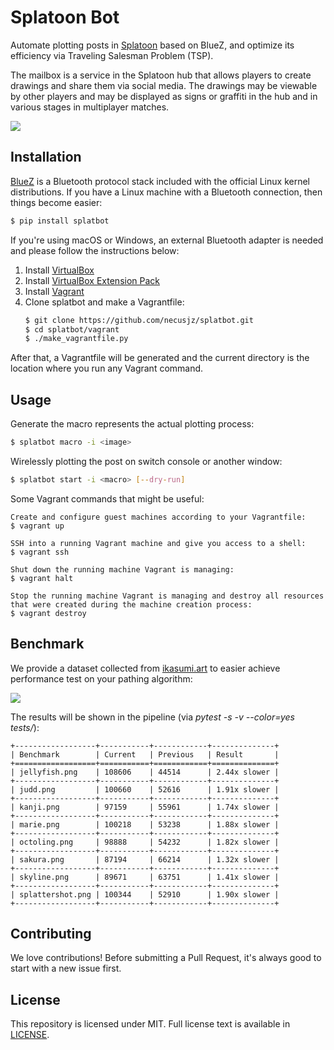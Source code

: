# Splatoon Bot
Automate plotting posts in [Splatoon](https://splatoonwiki.org/wiki/Splatoon) based on BlueZ, and optimize its efficiency via Traveling Salesman Problem (TSP).

The mailbox is a service in the Splatoon hub that allows players to create drawings and share them via social media. The drawings may be viewable by other players and may be displayed as signs or graffiti in the hub and in various stages in multiplayer matches.

![](https://raw.githubusercontent.com/necusjz/p/master/splatbot/mailbox.png)

## Installation
[BlueZ](http://www.bluez.org/) is a Bluetooth protocol stack included with the official Linux kernel distributions. If you have a Linux machine with a Bluetooth connection, then things become easier:
```bash
$ pip install splatbot
```

If you're using macOS or Windows, an external Bluetooth adapter is needed and please follow the instructions below:
1. Install [VirtualBox](https://www.virtualbox.org/wiki/Downloads)
2. Install [VirtualBox Extension Pack](https://www.virtualbox.org/wiki/Downloads)
3. Install [Vagrant](https://developer.hashicorp.com/vagrant/install)
4. Clone splatbot and make a Vagrantfile:
    ```bash
   $ git clone https://github.com/necusjz/splatbot.git
   $ cd splatbot/vagrant
   $ ./make_vagrantfile.py
    ```

After that, a Vagrantfile will be generated and the current directory is the location where you run any Vagrant command.

## Usage
Generate the macro represents the actual plotting process:
 ```bash
 $ splatbot macro -i <image>
 ```

Wirelessly plotting the post on switch console or another window:
 ```bash
 $ splatbot start -i <macro> [--dry-run]
 ```

Some Vagrant commands that might be useful:
```text
Create and configure guest machines according to your Vagrantfile:
$ vagrant up

SSH into a running Vagrant machine and give you access to a shell:
$ vagrant ssh

Shut down the running machine Vagrant is managing:
$ vagrant halt

Stop the running machine Vagrant is managing and destroy all resources that were created during the machine creation process:
$ vagrant destroy
```

## Benchmark
We provide a dataset collected from [ikasumi.art](https://ikasumi.art/) to easier achieve performance test on your pathing algorithm:

![](https://raw.githubusercontent.com/necusjz/p/master/splatbot/dataset.png)

The results will be shown in the pipeline (via _pytest -s -v --color=yes tests/_):
```text
+------------------+-----------+------------+--------------+
| Benchmark        | Current   | Previous   | Result       |
+==================+===========+============+==============+
| jellyfish.png    | 108606    | 44514      | 2.44x slower |
+------------------+-----------+------------+--------------+
| judd.png         | 100660    | 52616      | 1.91x slower |
+------------------+-----------+------------+--------------+
| kanji.png        | 97159     | 55961      | 1.74x slower |
+------------------+-----------+------------+--------------+
| marie.png        | 100218    | 53238      | 1.88x slower |
+------------------+-----------+------------+--------------+
| octoling.png     | 98888     | 54232      | 1.82x slower |
+------------------+-----------+------------+--------------+
| sakura.png       | 87194     | 66214      | 1.32x slower |
+------------------+-----------+------------+--------------+
| skyline.png      | 89671     | 63751      | 1.41x slower |
+------------------+-----------+------------+--------------+
| splattershot.png | 100344    | 52910      | 1.90x slower |
+------------------+-----------+------------+--------------+
```

## Contributing
We love contributions! Before submitting a Pull Request, it's always good to start with a new issue first.

## License
This repository is licensed under MIT. Full license text is available in [LICENSE](https://github.com/necusjz/splatbot/blob/main/LICENSE).
